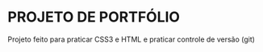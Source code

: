 <h1> PROJETO DE PORTFÓLIO</h1>

Projeto feito para praticar CSS3 e HTML e praticar controle de versão (git)


